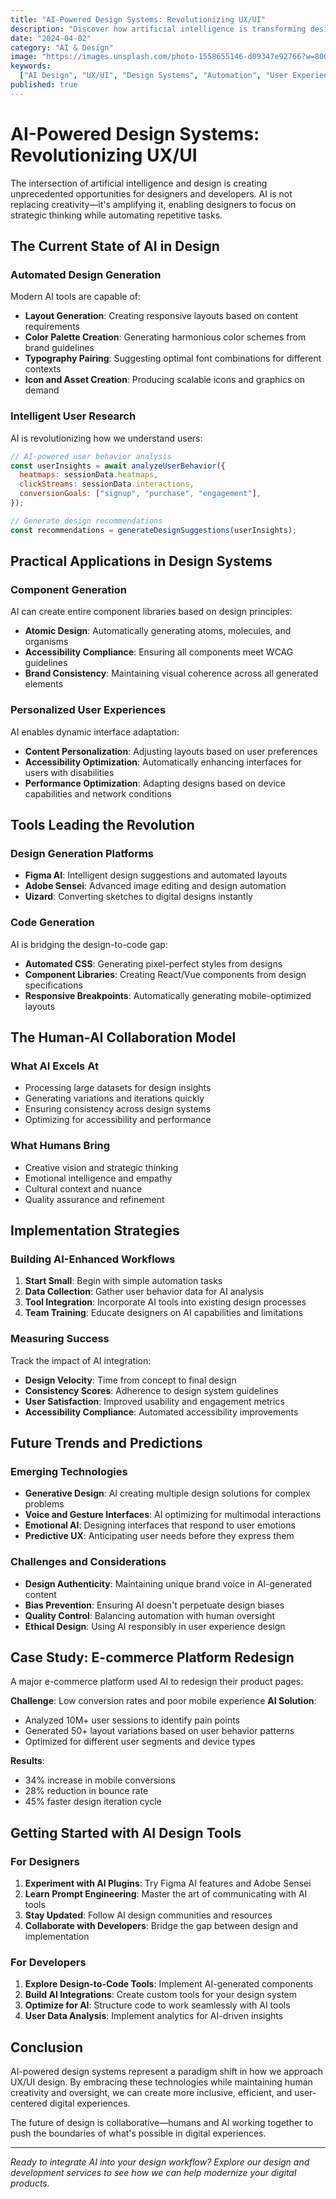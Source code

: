 ```yaml
---
title: "AI-Powered Design Systems: Revolutionizing UX/UI"
description: "Discover how artificial intelligence is transforming design workflows, from automated design generation to intelligent user experience optimization."
date: "2024-04-02"
category: "AI & Design"
image: "https://images.unsplash.com/photo-1558655146-d09347e92766?w=800&h=600&fit=crop"
keywords:
  ["AI Design", "UX/UI", "Design Systems", "Automation", "User Experience"]
published: true
---
```


# AI-Powered Design Systems: Revolutionizing UX/UI

The intersection of artificial intelligence and design is creating unprecedented opportunities for designers and developers. AI is not replacing creativity—it's amplifying it, enabling designers to focus on strategic thinking while automating repetitive tasks.

## The Current State of AI in Design

### Automated Design Generation

Modern AI tools are capable of:

- **Layout Generation**: Creating responsive layouts based on content requirements
- **Color Palette Creation**: Generating harmonious color schemes from brand guidelines
- **Typography Pairing**: Suggesting optimal font combinations for different contexts
- **Icon and Asset Creation**: Producing scalable icons and graphics on demand

### Intelligent User Research

AI is revolutionizing how we understand users:

```javascript
// AI-powered user behavior analysis
const userInsights = await analyzeUserBehavior({
  heatmaps: sessionData.heatmaps,
  clickStreams: sessionData.interactions,
  conversionGoals: ["signup", "purchase", "engagement"],
});

// Generate design recommendations
const recommendations = generateDesignSuggestions(userInsights);
```

## Practical Applications in Design Systems

### Component Generation

AI can create entire component libraries based on design principles:

- **Atomic Design**: Automatically generating atoms, molecules, and organisms
- **Accessibility Compliance**: Ensuring all components meet WCAG guidelines
- **Brand Consistency**: Maintaining visual coherence across all generated elements

### Personalized User Experiences

AI enables dynamic interface adaptation:

- **Content Personalization**: Adjusting layouts based on user preferences
- **Accessibility Optimization**: Automatically enhancing interfaces for users with disabilities
- **Performance Optimization**: Adapting designs based on device capabilities and network conditions

## Tools Leading the Revolution

### Design Generation Platforms

- **Figma AI**: Intelligent design suggestions and automated layouts
- **Adobe Sensei**: Advanced image editing and design automation
- **Uizard**: Converting sketches to digital designs instantly

### Code Generation

AI is bridging the design-to-code gap:

- **Automated CSS**: Generating pixel-perfect styles from designs
- **Component Libraries**: Creating React/Vue components from design specifications
- **Responsive Breakpoints**: Automatically generating mobile-optimized layouts

## The Human-AI Collaboration Model

### What AI Excels At

- Processing large datasets for design insights
- Generating variations and iterations quickly
- Ensuring consistency across design systems
- Optimizing for accessibility and performance

### What Humans Bring

- Creative vision and strategic thinking
- Emotional intelligence and empathy
- Cultural context and nuance
- Quality assurance and refinement

## Implementation Strategies

### Building AI-Enhanced Workflows

1. **Start Small**: Begin with simple automation tasks
2. **Data Collection**: Gather user behavior data for AI analysis
3. **Tool Integration**: Incorporate AI tools into existing design processes
4. **Team Training**: Educate designers on AI capabilities and limitations

### Measuring Success

Track the impact of AI integration:

- **Design Velocity**: Time from concept to final design
- **Consistency Scores**: Adherence to design system guidelines
- **User Satisfaction**: Improved usability and engagement metrics
- **Accessibility Compliance**: Automated accessibility improvements

## Future Trends and Predictions

### Emerging Technologies

- **Generative Design**: AI creating multiple design solutions for complex problems
- **Voice and Gesture Interfaces**: AI optimizing for multimodal interactions
- **Emotional AI**: Designing interfaces that respond to user emotions
- **Predictive UX**: Anticipating user needs before they express them

### Challenges and Considerations

- **Design Authenticity**: Maintaining unique brand voice in AI-generated content
- **Bias Prevention**: Ensuring AI doesn't perpetuate design biases
- **Quality Control**: Balancing automation with human oversight
- **Ethical Design**: Using AI responsibly in user experience design

## Case Study: E-commerce Platform Redesign

A major e-commerce platform used AI to redesign their product pages:

**Challenge**: Low conversion rates and poor mobile experience
**AI Solution**:

- Analyzed 10M+ user sessions to identify pain points
- Generated 50+ layout variations based on user behavior patterns
- Optimized for different user segments and device types

**Results**:

- 34% increase in mobile conversions
- 28% reduction in bounce rate
- 45% faster design iteration cycle

## Getting Started with AI Design Tools

### For Designers

1. **Experiment with AI Plugins**: Try Figma AI features and Adobe Sensei
2. **Learn Prompt Engineering**: Master the art of communicating with AI tools
3. **Stay Updated**: Follow AI design communities and resources
4. **Collaborate with Developers**: Bridge the gap between design and implementation

### For Developers

1. **Explore Design-to-Code Tools**: Implement AI-generated components
2. **Build AI Integrations**: Create custom tools for your design system
3. **Optimize for AI**: Structure code to work seamlessly with AI tools
4. **User Data Analysis**: Implement analytics for AI-driven insights

## Conclusion

AI-powered design systems represent a paradigm shift in how we approach UX/UI design. By embracing these technologies while maintaining human creativity and oversight, we can create more inclusive, efficient, and user-centered digital experiences.

The future of design is collaborative—humans and AI working together to push the boundaries of what's possible in digital experiences.

---

_Ready to integrate AI into your design workflow? Explore our design and development services to see how we can help modernize your digital products._
